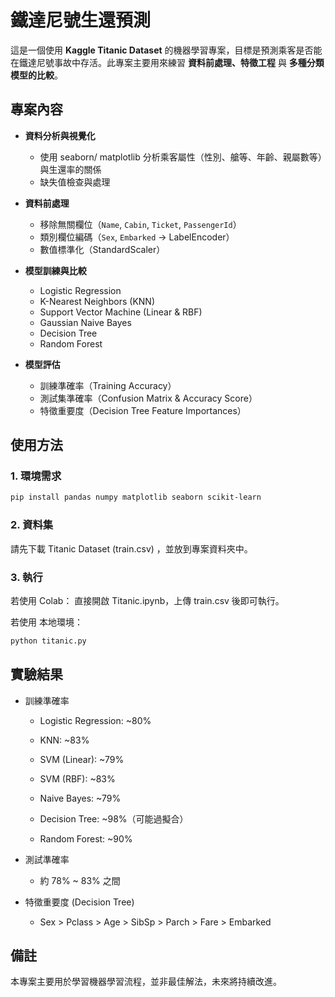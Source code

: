 # 鐵達尼號生還預測

這是一個使用 **Kaggle Titanic Dataset** 的機器學習專案，目標是預測乘客是否能在鐵達尼號事故中存活。此專案主要用來練習 **資料前處理、特徵工程** 與 **多種分類模型的比較**。

## 專案內容

- **資料分析與視覺化**
  - 使用 seaborn/ matplotlib 分析乘客屬性（性別、艙等、年齡、親屬數等）與生還率的關係  
  - 缺失值檢查與處理  

- **資料前處理**
  - 移除無關欄位（`Name`, `Cabin`, `Ticket`, `PassengerId`）  
  - 類別欄位編碼（`Sex`, `Embarked` → LabelEncoder）  
  - 數值標準化（StandardScaler）  

- **模型訓練與比較**
  - Logistic Regression  
  - K-Nearest Neighbors (KNN)  
  - Support Vector Machine (Linear & RBF)  
  - Gaussian Naive Bayes  
  - Decision Tree  
  - Random Forest  

- **模型評估**
  - 訓練準確率（Training Accuracy）  
  - 測試集準確率（Confusion Matrix & Accuracy Score）  
  - 特徵重要度（Decision Tree Feature Importances）  

## 使用方法

### 1. 環境需求
```bash
pip install pandas numpy matplotlib seaborn scikit-learn
```
### 2. 資料集

請先下載 Titanic Dataset (train.csv)
，並放到專案資料夾中。

### 3. 執行

若使用 Colab：
直接開啟 Titanic.ipynb，上傳 train.csv 後即可執行。

若使用 本地環境：
```bash
python titanic.py
```

## 實驗結果

* 訓練準確率

    * Logistic Regression: ~80%
    
    * KNN: ~83%
    
    * SVM (Linear): ~79%
    
    * SVM (RBF): ~83%
    
    * Naive Bayes: ~79%
    
    * Decision Tree: ~98%（可能過擬合）
    
    * Random Forest: ~90%

* 測試準確率

    * 約 78% ~ 83% 之間

* 特徵重要度 (Decision Tree)

    * Sex > Pclass > Age > SibSp > Parch > Fare > Embarked

## 備註

本專案主要用於學習機器學習流程，並非最佳解法，未來將持續改進。
